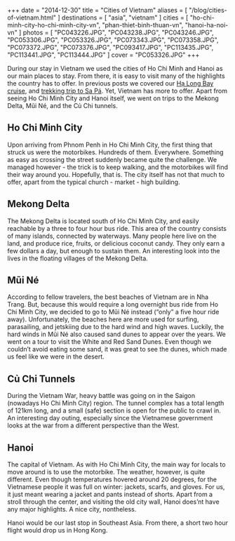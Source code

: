 +++
date    = "2014-12-30"
title   = "Cities of Vietnam"
aliases = [ "/blog/cities-of-vietnam.html" ]
destinations = [ "asia", "vietnam" ]
cities  = [ "ho-chi-minh-city-ho-chi-minh-city-vn", "phan-thiet-binh-thuan-vn", "hanoi-ha-noi-vn" ]
photos  = [ "PC043226.JPG", "PC043238.JPG", "PC043246.JPG", "PC053306.JPG", "PC053326.JPG", "PC073343.JPG", "PC073358.JPG", "PC073372.JPG", "PC073376.JPG", "PC093417.JPG", "PC113435.JPG", "PC113441.JPG", "PC113444.JPG" ]
cover   = "PC053326.JPG"
+++

During our stay in Vietnam we used the cities of Ho Chi Minh and Hanoi as our main places to stay. From there, it is easy to visit many of the highlights the country has to offer. In previous posts we covered our [Hạ Long Bay cruise](/blog/two-day-cruise-in-ha-long-bay.html), and [trekking trip to Sa Pá](/blog/trekking-through-sapas-hmong-valley.html). Yet, Vietnam has more to offer. Apart from seeing Ho Chi Minh City and Hanoi itself, we went on trips to the Mekong Delta, Mũi Né, and the Củ Chi tunnels.
<!--more-->
## Ho Chi Minh City
Upon arriving from Phnom Penh in Ho Chi Minh City, the first thing that struck us were the motorbikes. Hundreds of them. Everywhere. Something as easy as crossing the street suddenly became quite the challenge. We managed however - the trick is to keep walking, and the motorbikes will find their way around you. Hopefully, that is. The city itself has not that much to offer, apart from the typical church - market - high building.

## Mekong Delta
The Mekong Delta is located south of Ho Chi Minh City, and easily reachable by a three to four hour bus ride. This area of the country consists of many islands, connected by waterways. Many people here live on the land, and produce rice, fruits, or delicious coconut candy. They only earn a few dollars a day, but enough to sustain them. An interesting look into the lives in the floating villages of the Mekong Delta.

## Mũi Né
According to fellow travelers, the best beaches of Vietnam are in Nha Trang. But, because this would require a long overnight bus ride from Ho Chi Minh City, we decided to go to Mũi Né instead (“only” a five hour ride away). Unfortunately, the beaches here are more used for surfing, parasailing, and jetskiing due to the hard wind and high waves. Luckily, the hard winds in Mũi Né also caused sand dunes to appear over the years. We went on a tour to visit the White and Red Sand Dunes. Even though we couldn’t avoid eating some sand, it was great to see the dunes, which made us feel like we were in the desert.

## Củ Chi Tunnels
During the Vietnam War, heavy battle was going on in the Saigon (nowadays Ho Chi Minh City) region. The tunnel complex has a total length of 121km long, and a small (safe) section is open for the public to crawl in. An interesting day outing, especially since the Vietnamese government looks at the war from a different perspective than the West.

## Hanoi
The capital of Vietnam. As with Ho Chi Minh City, the main way for locals to move around is to use the motorbike. The weather, however, is quite different. Even though temperatures hovered around 20 degrees, for the Vietnamese people it was full on winter: jackets, scarfs, and gloves. For us, it just meant wearing a jacket and pants instead of shorts. Apart from a stroll through the center, and visiting the old city wall, Hanoi does’nt have any major highlights. A nice city, nontheless.

Hanoi would be our last stop in Southeast Asia. From there, a short two hour flight would drop us in Hong Kong.